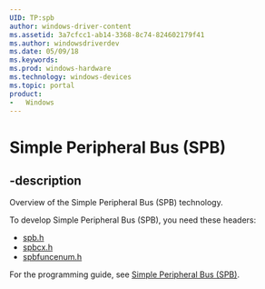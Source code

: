 ```yaml
---
UID: TP:spb
author: windows-driver-content
ms.assetid: 3a7cfcc1-ab14-3368-8c74-824602179f41
ms.author: windowsdriverdev
ms.date: 05/09/18
ms.keywords: 
ms.prod: windows-hardware
ms.technology: windows-devices
ms.topic: portal
product:
-	Windows
---
```


# Simple Peripheral Bus (SPB)

## -description

Overview of the Simple Peripheral Bus (SPB) technology.

To develop Simple Peripheral Bus (SPB), you need these headers:

 * [spb.h](..\spb\index.md)
 * [spbcx.h](..\spbcx\index.md)
 * [spbfuncenum.h](..\spbfuncenum\index.md)

For the programming guide, see [Simple Peripheral Bus (SPB)](https://docs.microsoft.com/en-us/windows-hardware/drivers/spb).
